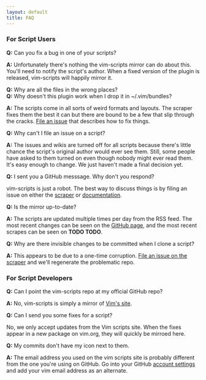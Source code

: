 ```yaml
---
layout: default
title: FAQ
---
```



### For Script Users

**Q:** Can you fix a bug in one of your scripts?

**A:** Unfortunately there's nothing the vim-scripts mirror can
do about this.  You'll need to notify the script's author.  When
a fixed version of the plugin is released, vim-scripts will
happily mirror it.


**Q:** Why are all the files in the wrong places?<br/>
**Q:** Why doesn't this plugin work when I drop it in ~/.vim/bundles?

**A:** The scripts come in all sorts of weird formats and layouts.
The scraper fixes them the best it can but there are bound to
be a few that slip through the cracks.
<a href="http://github.com/vim-scripts/vim-scraper/issues">File an issue</a>
that describes how to fix things.


**Q:** Why can't I file an issue on a script?

**A:** The issues and wikis are turned off for all scripts because
there's little chance the script's original author would ever see them.
Still, some people have asked to them turned on even though
nobody might ever read them.  It's easy enough to change.
We just haven't made a final decision yet.


**Q:** I sent you a GitHub messsage.  Why don't you respond?

vim-scripts is just a robot.  The best way to discuss things
is by filing an issue on either the
<a href="http://github.com/vim-scripts/vim-scraper/issues">scraper</a> or
<a href="http://github.com/vim-scripts/vim-scripts.github.com/issues">documentation</a>.


**Q:** Is the mirror up-to-date?

**A:** The scripts are updated multiple times per day from the
RSS feed.  The most recent changes can be seen on the
<a href="http://github.com/vim-scripts">GitHub page</a>,
and the most recent scrapes can be seen on **TODO TODO**.


**Q:** Why are there invisible changes to be committed when I clone a script?

**A:** This appears to be due to a one-time corruption.
<a href="http://github.com/vim-scripts/vim-scraper/issues">File an issue on the scraper</a>
and we'll regenerate the problematic repo.


### For Script Developers

**Q:** Can I point the vim-scripts repo at my official GitHub repo?<br/>

**A:** No, vim-scripts is simply a mirror of <a href="http://www.vim.org/scripts/index.php">Vim's site</a>.


**Q:** Can I send you some fixes for a script?

No, we only accept updates from the Vim scripts site.  When the fixes
appear in a new package on vim.org, they will quickly be mirroed here.


**Q:** My commits don't have my icon next to them.

**A:** The email address you used on the vim scripts site is probably different
from the one you're using on GitHub.  Go into your GitHub [account settings](https://github.com/account)
and add your vim email address as an alternate.

